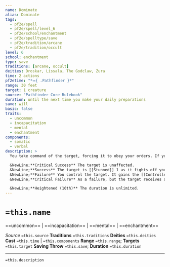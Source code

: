 ```yaml
---
name: Dominate
alias: Dominate
tags:
  - pf2e/spell
  - pf2e/spell/level_6
  - pf2e/school/enchantment
  - pf2e/spelltype/save
  - pf2e/tradition/arcane
  - pf2e/tradition/occult
level: 6
school: enchantment
type: save
traditions: [arcane, occult]
deities: Droskar, Lissala, The Godclaw, Zura
time: 2 actions
pf2etime: "*⬺{ .Pathfinder }*"
range: 30 feet
target: 1 creature
source: "Pathfinder Core Rulebook"
duration: until the next time you make your daily preparations
save: will
basic: false
traits:
  - uncommon
  - incapacitation
  - mental
  - enchantment
components:
  - somatic
  - verbal
description: >
  You take command of the target, forcing it to obey your orders. If you issue an obviously self-destructive order, the target doesn't act until you issue a new order. The effect depends on its Will save.

  &NewLine;**Critical Success** The target is unaffected.
  &NewLine;**Success** The target is [[Stunned]] 1 as it fights off your commands.
  &NewLine;**Failure** You control the target. It gains the [[Controlled]] condition, but it can attempt a Will save at the end of each of its turns. On a success, the spell ends.
  &NewLine;**Critical Failure** As a failure, but the target receives a new save only if you give it a new order that is against its nature, such as killing its allies.

  &NewLine;**Heightened (10th)** The duration is unlimited.
---
```

# `=this.name`
==uncommon== | ==incapacitation== | ==mental== | ==enchantment==

*Source* `=this.source`
**Traditions** `=this.traditions`
**Deities** `=this.deities`
**Cast** `=this.time` | `=this.components`
**Range** `=this.range`; **Targets** `=this.target`
**Saving Throw** `=this.save`; **Duration** `=this.duration`

***
`=this.description`